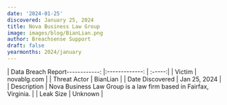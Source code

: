 ```yaml
---
date: '2024-01-25'
discovered: January 25, 2024
title: Nova Business Law Group
image: images/blog/BianLian.png
author: Breachsense Support
draft: false
yearmonths: 2024/january
---
```


| Data Breach Report------------:     |:-------------:    | :-----:|
| Victim      | novablg.com      | 
| Threat Actor      | BianLian      | 
| Date Discovered      | Jan 25, 2024      | 
| Description      | Nova Business Law Group is a law firm based in Fairfax, Virginia.      | 
| Leak Size      | Unknown      | 

